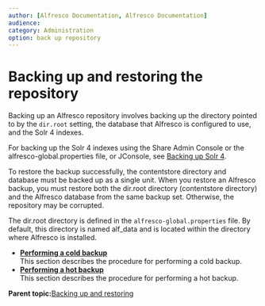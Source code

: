 ```yaml
---
author: [Alfresco Documentation, Alfresco Documentation]
audience: 
category: Administration
option: back up repository
---
```


# Backing up and restoring the repository

Backing up an Alfresco repository involves backing up the directory pointed to by the `dir.root` setting, the database that Alfresco is configured to use, and the Solr 4 indexes.

For backing up the Solr 4 indexes using the Share Admin Console or the alfresco-global.properties file, or JConsole, see [Backing up Solr 4](../tasks/solr-backup.md).

To restore the backup successfully, the contentstore directory and database must be backed up as a single unit. When you restore an Alfresco backup, you must restore both the dir.root directory \(contentstore directory\) and the Alfresco database from the same backup set. Otherwise, the repository may be corrupted.

The dir.root directory is defined in the `alfresco-global.properties` file. By default, this directory is named alf\_data and is located within the directory where Alfresco is installed.

-   **[Performing a cold backup](../tasks/backup-cold.md)**  
This section describes the procedure for performing a cold backup.
-   **[Performing a hot backup](../tasks/backup-hot.md)**  
This section describes the procedure for performing a hot backup.

**Parent topic:**[Backing up and restoring](../concepts/ch-backup-restore.md)

